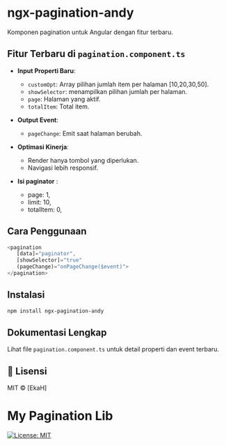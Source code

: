 # ngx-pagination-andy

Komponen pagination untuk Angular dengan fitur terbaru.

## Fitur Terbaru di `pagination.component.ts`

- **Input Properti Baru**:  
   - `customOpt`: Array pilihan jumlah item per halaman [10,20,30,50].
   - `showSelector`: menampilkan pilihan jumlah per halaman.
   - `page`: Halaman yang aktif.
   - `totalItem`: Total item.

- **Output Event**:  
   - `pageChange`: Emit saat halaman berubah.

- **Optimasi Kinerja**:  
   - Render hanya tombol yang diperlukan.
   - Navigasi lebih responsif.
   
- **Isi paginator** :
  - page: 1,
  - limit: 10,
  - totalItem: 0,

## Cara Penggunaan

```typescript
<pagination
   [data]="paginator",
   [showSelector]="true"
   (pageChange)="onPageChange($event)">
</pagination>
```

## Instalasi

```bash
npm install ngx-pagination-andy
```

## Dokumentasi Lengkap

Lihat file `pagination.component.ts` untuk detail properti dan event terbaru.



## 📜 Lisensi
MIT © [EkaH]

# My Pagination Lib

[![License: MIT](https://img.shields.io/badge/License-MIT-yellow.svg)](LICENSE)